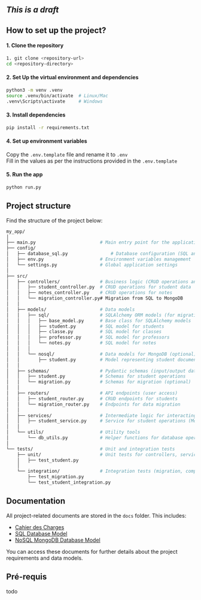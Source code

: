 ## *This is a draft*

## How to set up the project? 

#### 1. Clone the repository
```bash
1. git clone <repository-url>
cd <repository-directory>
```

#### 2. Set Up the virtual environment and dependencies

```bash
python3 -m venv .venv
source .venv/bin/activate  # Linux/Mac
.venv\Scripts\activate     # Windows
```

#### 3. Install dependencies

```bash
pip install -r requirements.txt
```

#### 4. Set up environment variables

Copy the `.env.template` file and rename it to `.env`  
Fill in the values as per the instructions provided in the `.env.template`
#### 5. Run the app

```bash
python run.py
```

## Project structure

Find the structure of the project below:

```bash
my_app/
│
├── main.py                        # Main entry point for the application
├── config/
│   ├── database_sql.py                # Database configuration (SQL and NoSQL)
│   ├── env.py                     # Environment variables management
│   └── settings.py                # Global application settings
│
├── src/
│   ├── controllers/               # Business logic (CRUD operations and migration)
│   │   ├── student_controller.py  # CRUD operations for student data
│   │   ├── notes_controller.py    # CRUD operations for notes
│   │   └── migration_controller.py# Migration from SQL to MongoDB
│   │
│   ├── models/                    # Data models
│   │   ├── sql/                   # SQLAlchemy ORM models (for migration)
│   │   │   ├── base_model.py      # Base class for SQLAlchemy models
│   │   │   ├── student.py         # SQL model for students
│   │   │   ├── classe.py          # SQL model for classes
│   │   │   ├── professor.py       # SQL model for professors
│   │   │   └── notes.py           # SQL model for notes
│   │   │
│   │   └── nosql/                 # Data models for MongoDB (optional)
│   │       ├── student.py         # Model representing student document structure
│   │
│   ├── schemas/                   # Pydantic schemas (input/output data validation)
│   │   ├── student.py             # Schemas for student operations
│   │   └── migration.py           # Schemas for migration (optional)
│   │
│   ├── routers/                   # API endpoints (user access)
│   │   ├── student_router.py      # CRUD endpoints for students
│   │   └── migration_router.py    # Endpoints for data migration
│   │
│   ├── services/                  # Intermediate logic for interacting with NoSQL database (optional)
│   │   ├── student_service.py     # Service for student operations (MongoDB)
│   │
│   └── utils/                     # Utility tools
│       └── db_utils.py            # Helper functions for database operations
│
└── tests/                         # Unit and integration tests
    ├── unit/                      # Unit tests for controllers, services, and routers
    │   ├── test_student.py
    │
    └── integration/               # Integration tests (migration, complete data flow)
        ├── test_migration.py
        └── test_student_integration.py

```


## Documentation

All project-related documents are stored in the `docs` folder. This includes:

- [Cahier des Charges](docs/cahier_de_charges.pdf)
- [SQL Database Model](docs/data_model_sql.pdf)
- [NoSQL MongoDB Database Model](docs/migration_sql_to_nosql.md)

You can access these documents for further details about the project requirements and data models.

## Pré-requis

todo